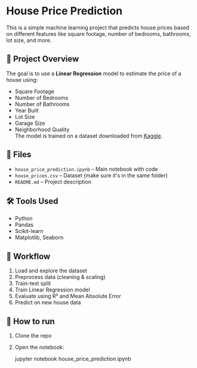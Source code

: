# House Price Prediction
This is a simple machine learning project that predicts house prices based on different features like square footage, number of bedrooms, bathrooms, lot size, and more.
## 📌 Project Overview
The goal is to use a **Linear Regression** model to estimate the price of a house using:
- Square Footage  
- Number of Bedrooms  
- Number of Bathrooms  
- Year Built  
- Lot Size  
- Garage Size  
- Neighborhood Quality  
The model is trained on a dataset downloaded from [Kaggle](https://www.kaggle.com/).
## 📁 Files

- `house_price_prediction.ipynb` – Main notebook with code
- `house_prices.csv` – Dataset (make sure it's in the same folder)
- `README.md` – Project description

## 🛠️ Tools Used
- Python
- Pandas
- Scikit-learn
- Matplotlib, Seaborn
## 🧠 Workflow
1. Load and explore the dataset
2. Preprocess data (cleaning & scaling)
3. Train-test split
4. Train Linear Regression model
5. Evaluate using R² and Mean Absolute Error
6. Predict on new house data
## 🚀 How to run
1. Clone the repo
2. Open the notebook:
   
   jupyter notebook house_price_prediction.ipynb
